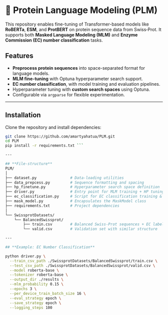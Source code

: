 # 🧬 Protein Language Modeling (PLM)

This repository enables fine-tuning of Transformer-based models like **RoBERTa**, **ESM**, and **ProtBERT** on protein sequence data from Swiss‑Prot. It supports both **Masked Language Modeling (MLM)** and **Enzyme Commission (EC) number classification** tasks.

## Features

- **Preprocess protein sequences** into space-separated format for language models.
- **MLM fine-tuning** with Optuna hyperparameter search support.
- **EC number classification**, with model training and evaluation pipelines.
- Hyperparameter tuning with **custom search spaces** using Optuna.
- Configurable via `argparse` for flexible experimentation.

---

## Installation

Clone the repository and install dependencies:

```bash
git clone https://github.com/amartyahatua/PLM.git
cd PLM
pip install -r requirements.txt ```

---

## **File-structure** 
PLM/
│
├── dataset.py               # Data-loading utilities
├── data_prepcess.py         # Sequence formatting and spacing
├── hp_finetune.py           # Hyperparameter search space definition
├── driver.py                # Entry point for MLM training + HP tuning
├── ec_classification.py     # Script for EC classification training & evaluation
├── mask_model.py            # Encapsulates the MaskModel class
├── requirements.txt         # Project dependencies
│
└── SwissprotDatasets/
    └── BalancedSwissprot/
        ├── train.csv        # Balanced Swiss‑Prot sequences + EC labels
        └── valid.csv        # Validation set with similar structure

---

## **Example: EC Number Classification**

python driver.py \
  --train_csv_path ./SwissprotDatasets/BalancedSwissprot/train.csv \
  --test_csv_path ./SwissprotDatasets/BalancedSwissprot/valid.csv \
  --model roberta-base \
  --tokenizer roberta-base \
  --output_dir ./results \
  --mlm_probability 0.15 \
  --epochs 3 \
  --per_device_train_batch_size 16 \
  --eval_strategy epoch \
  --save_strategy epoch \
  --logging_steps 100
